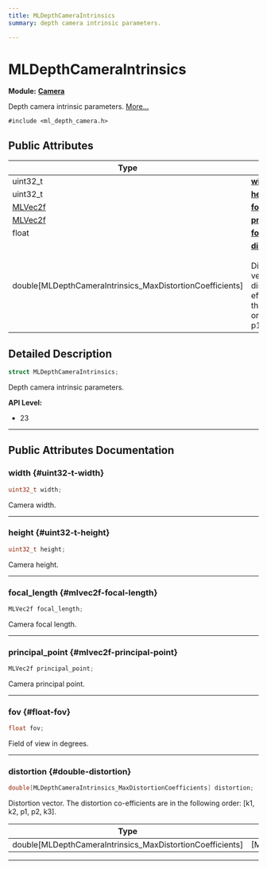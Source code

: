 ```yaml
---
title: MLDepthCameraIntrinsics
summary: depth camera intrinsic parameters. 

---
```


# MLDepthCameraIntrinsics

**Module:** **[Camera](/versioned_docs/version-22-May-2023/api-ref/api/Modules/group___camera/group___camera.md)**



Depth camera intrinsic parameters.  [More...](#detailed-description)


`#include <ml_depth_camera.h>`

## Public Attributes

| Type           | Name           |
| -------------- | -------------- |
| uint32_t | **[width](/versioned_docs/version-22-May-2023/api-ref/api/Modules/group___camera/struct_m_l_depth_camera_intrinsics.md#uint32-t-width)**  |
| uint32_t | **[height](/versioned_docs/version-22-May-2023/api-ref/api/Modules/group___camera/struct_m_l_depth_camera_intrinsics.md#uint32-t-height)**  |
| [MLVec2f](/versioned_docs/version-22-May-2023/api-ref/api/Modules/group___common/struct_m_l_vec2f.md) | **[focal_length](/versioned_docs/version-22-May-2023/api-ref/api/Modules/group___camera/struct_m_l_depth_camera_intrinsics.md#mlvec2f-focal-length)**  |
| [MLVec2f](/versioned_docs/version-22-May-2023/api-ref/api/Modules/group___common/struct_m_l_vec2f.md) | **[principal_point](/versioned_docs/version-22-May-2023/api-ref/api/Modules/group___camera/struct_m_l_depth_camera_intrinsics.md#mlvec2f-principal-point)**  |
| float | **[fov](/versioned_docs/version-22-May-2023/api-ref/api/Modules/group___camera/struct_m_l_depth_camera_intrinsics.md#float-fov)**  |
| double[MLDepthCameraIntrinsics_MaxDistortionCoefficients] | **[distortion](/versioned_docs/version-22-May-2023/api-ref/api/Modules/group___camera/struct_m_l_depth_camera_intrinsics.md#double-distortion)** <br></br>Distortion vector. The distortion co-efficients are in the following order: [k1, k2, p1, p2, k3].  |

## Detailed Description

```cpp
struct MLDepthCameraIntrinsics;
```

Depth camera intrinsic parameters. 




**API Level:**
  * 23




-----------
## Public Attributes Documentation

### width {#uint32-t-width}

```cpp
uint32_t width;
```


Camera width. 





-----------

### height {#uint32-t-height}

```cpp
uint32_t height;
```


Camera height. 





-----------

### focal_length {#mlvec2f-focal-length}

```cpp
MLVec2f focal_length;
```


Camera focal length. 





-----------

### principal_point {#mlvec2f-principal-point}

```cpp
MLVec2f principal_point;
```


Camera principal point. 





-----------

### fov {#float-fov}

```cpp
float fov;
```


Field of view in degrees. 





-----------

### distortion {#double-distortion}

```cpp
double[MLDepthCameraIntrinsics_MaxDistortionCoefficients] distortion;
```

Distortion vector. The distortion co-efficients are in the following order: [k1, k2, p1, p2, k3]. 


| Type | Description |
|--|--|
| double[MLDepthCameraIntrinsics_MaxDistortionCoefficients] | [MLDepthCameraIntrinsics_MaxDistortionCoefficients] |






-----------


